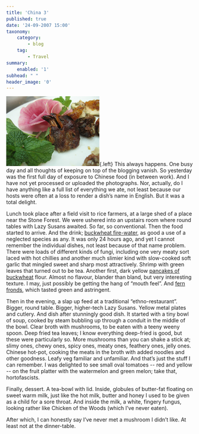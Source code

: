```yaml
---
title: 'China 3'
published: true
date: '24-09-2007 15:00'
taxonomy:
    category:
        - blog
    tag:
        - Travel
summary:
    enabled: '1'
subhead: " "
header_image: '0'
---
```


![Chicken head with carved radish](IMG_2587.jpg){.left} This always happens. One busy day and all thoughts of keeping on top of the blogging vanish. So yesterday was the first full day of exposure to Chinese food (in between work). And I have not yet processed or uploaded the photographs. Nor, actually, do I have anything like a full list of everything we ate, not least because our hosts were often at a loss to render a dish’s name in English. But it was a total delight.

Lunch took place after a field visit to rice farmers, at a large shed of a place near the Stone Forest. We were ushered into an upstairs room where round tables with Lazy Susans awaited. So far, so conventional. Then the food started to arrive. And the drink; [buckwheat fire-water](1437779277.jpg), as good a use of a neglected species as any.  It was only 24 hours ago, and yet I cannot remember the individual dishes, not least because of that name problem. There were loads of different kinds of fungi, including one very meaty sort laced with hot chillies and another much slimier kind with slow-cooked soft garlic that mingled sweet and sharp most attractively. Shrimp with green leaves that turned out to be tea. Another  first, dark yellow [pancakes of buckwheat](1437727949.jpg) flour. Almost no flavour, blander than bland, but very interesting texture. I may, just possibly be getting the hang of “mouth feel”. And [fern fronds](1437727551.jpg), which tasted green and astringent.

Then in the evening, a slap up feed at a traditional “ethno-restaurant”. Bigger, round table. Bigger, higher-tech Lazy Susans. Yellow metal plates and cutlery. And dish after stunningly good dish. It started with a tiny bowl of soup, cooked by steam bubbling up through a conduit in the middle of the bowl. Clear broth with mushrooms, to be eaten with a teeny weeny spoon. Deep fried tea leaves; I know everything deep-fried is good, but these were particularly so. More mushrooms than you can shake a stick at; slimy ones, chewy ones, spicy ones, meaty ones, feathery ones, jelly ones.  Chinese hot-pot, cooking the meats in the broth with added noodles and other goodness. Leafy veg familiar and unfamiliar. And that’s just the stuff I can remember. I was delighted to see small oval tomatoes -- red and yellow -- on the fruit platter with the watermelon and green melon; take that, hortofascists.

Finally, dessert. A tea-bowl with lid. Inside, globules of butter-fat floating on sweet warm milk, just like the hot milk, butter and honey I used to be given as a child for a sore throat. And inside the milk, a white, fingery fungus, looking rather like Chicken of the Woods (which I’ve never eaten).

After which, I can honestly say I’ve never met a mushroom I didn’t like. At least not at the dinner-table.

